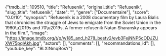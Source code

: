 {"tmdb_id": 109510, "title": "Refusenik", "original_title": "Refusenik", "slug_title": "refusenik", "date": "", "genre": ["Documentaire"], "score": "0.0/10", "synopsis": "Refusenik is a 2008 documentary film by Laura Bialis that chronicles the struggle of Jews to emigrate from the Soviet Union in the 1960\u2019s and 70\u2019s. A former refusenik Natan Sharansky appears in the film.", "image": "https://image.tmdb.org/t/p/w185_and_h278_bestv2/evb3FejNNP5cODJZUXW75pqlAkh.jpg", "actors": [], "comments": [], "recommandations_id": [], "youtube_key": "9LXlNmqBosY"}
